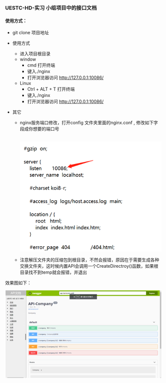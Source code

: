 ### UESTC-HD-实习 小组项目中的接口文档

#### 使用方式：

- git clone 项目地址

- 使用方式

  - 进入项目根目录
  - window 
    - cmd 打开终端
    - 键入./nginx 
    - 打开浏览器访问 http://127.0.0.1:10086/
  - Linux
    - Ctrl + ALT + T 打开终端
    - 键入./nginx
    - 打开浏览器访问 http://127.0.0.1:10086/

- 其它

  - nginx服务端口修改，打开config 文件夹里面的nginx.conf , 修改如下字段成你想要的端口号

    ​	![image-20210712205343027]($%7Bstatic%7D/image-20210712205343027.png)
    
  - 注意解压文件夹的压缩包到根目录，不然会报错，原因在于需要生成各种交换文件夹，这时候内置API会调用一个CreateDirectroy()函数，如果根目录找不到temp就会报错，并退出





效果图如下：

![image-20210712205455639]($%7Bstatic%7D/image-20210712205455639.png)
